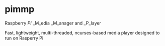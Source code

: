 # pimmp
Raspberry _PI_ _M_edia _M_anager and _P_layer

Fast, lightweight, multi-threaded, ncurses-based media player designed to run on Rasperry Pi
